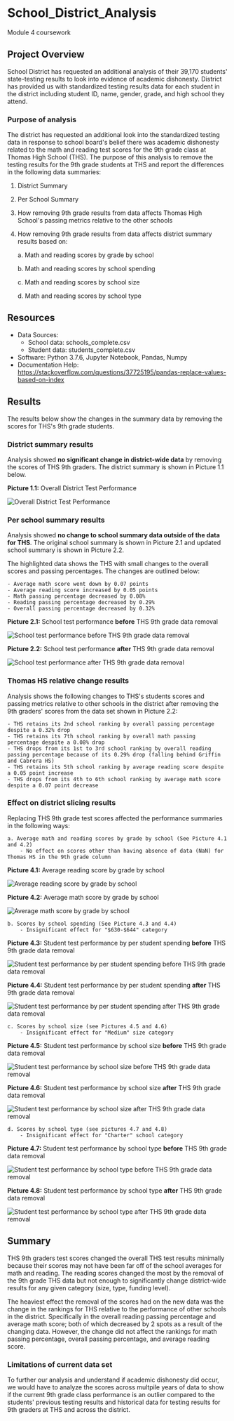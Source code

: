 # School_District_Analysis
Module 4 coursework

## Project Overview
School District has requested an additional analysis of their 39,170 students' state-testing results to look into evidence of academic dishonesty. District has provided us with standardized testing results data for each student in the district including student ID, name, gender, grade, and high school they attend.

### Purpose of analysis
The district has requested an additional look into the standardized testing data in response to school board's belief there was academic dishonesty related to the math and reading test scores for the 9th grade class at Thomas High School (THS). The purpose of this analysis to remove the testing results for the 9th grade students at THS and report the differences in the following data summaries:
1. District Summary
2. Per School Summary
3. How removing 9th grade results from data affects Thomas High School's passing metrics relative to the other schools
4. How removing 9th grade results from data affects district summary results based on:

    a. Math and reading scores by grade by school
    
    b. Math and reading scores by school spending
    
    c. Math and reading scores by school size
    
    d. Math and reading scores by school type

## Resources
- Data Sources:
    - School data: schools_complete.csv
    - Student data: students_complete.csv
- Software: Python 3.7.6, Jupyter Notebook, Pandas, Numpy
- Documentation Help: https://stackoverflow.com/questions/37725195/pandas-replace-values-based-on-index

## Results
The results below show the changes in the summary data by removing the scores for THS's 9th grade students.


### District summary results
Analysis showed **no significant change in district-wide data** by removing the scores of THS 9th graders. The district summary is shown in Picture 1.1 below.

**Picture 1.1:** Overall District Test Performance

![Overall District Test Performance](https://github.com/joshuanallen/School_District_Analysis/blob/9aa3a2212ee98ffd144fc92617635652a77c3e35/Images/THS_9th_Removed/District_Summary_Data_Frame_wo_THS9.png)

### Per school summary results
Analysis showed **no change to school summary data outside of the data for THS**. The original school summary is shown in Picture 2.1 and updated school summary is shown in Picture 2.2.

The highlighted data shows the THS with small changes to the overall scores and passing percentages. The changes are outlined below:

    - Average math score went down by 0.07 points
    - Average reading score increased by 0.05 points
    - Math passing percentage decreased by 0.08%
    - Reading passing percentage decreased by 0.29%
    - Overall passing percentage decreased by 0.32%

**Picture 2.1:** School test performance **before** THS 9th grade data removal

![School test performance before THS 9th grade data removal](https://github.com/joshuanallen/School_District_Analysis/blob/9aa3a2212ee98ffd144fc92617635652a77c3e35/Images/THS_9th_Kept/School_Summary_Data_Frame_og.png)

**Picture 2.2:** School test performance **after** THS 9th grade data removal

![School test performance after THS 9th grade data removal](https://github.com/joshuanallen/School_District_Analysis/blob/9aa3a2212ee98ffd144fc92617635652a77c3e35/Images/THS_9th_Removed/School_Summary_Data_Frame_wo_THS9.png)

### Thomas HS relative change results
Analysis shows the following changes to THS's students scores and passing metrics relative to other schools in the district after removing the 9th graders' scores from the data set shown in Picture 2.2:

    - THS retains its 2nd school ranking by overall passing percentage despite a 0.32% drop
    - THS retains its 7th school ranking by overall math passing percentage despite a 0.08% drop
    - THS drops from its 1st to 3rd school ranking by overall reading passing percentage because of its 0.29% drop (falling behind Griffin and Cabrera HS)
    - THS retains its 5th school ranking by average reading score despite a 0.05 point increase
    - THS drops from its 4th to 6th school ranking by average math score despite a 0.07 point decrease


### Effect on district slicing results
Replacing THS 9th grade test scores affected the performance summaries in the following ways:

    a. Average math and reading scores by grade by school (See Picture 4.1 and 4.2)
        - No effect on scores other than having absence of data (NaN) for Thomas HS in the 9th grade column

**Picture 4.1:** Average reading score by grade by school

![Average reading score by grade by school](https://github.com/joshuanallen/School_District_Analysis/blob/9aa3a2212ee98ffd144fc92617635652a77c3e35/Images/THS_9th_Removed/Avg_reading_scores_by_grade_by_school_wo_THS9.png)

**Picture 4.2:** Average math score by grade by school

![Average math score by grade by school](https://github.com/joshuanallen/School_District_Analysis/blob/9aa3a2212ee98ffd144fc92617635652a77c3e35/Images/THS_9th_Removed/Avg_math_score_by_grade_by_school_wo_THS9.png)

    b. Scores by school spending (See Picture 4.3 and 4.4)
        - Insignificant effect for "$630-$644" category

**Picture 4.3:** Student test performance by per student spending **before** THS 9th grade data removal

![Student test performance by per student spending before THS 9th grade data removal](https://github.com/joshuanallen/School_District_Analysis/blob/9aa3a2212ee98ffd144fc92617635652a77c3e35/Images/THS_9th_Kept/Avg_scores_by_school_spending_per_student_og.png)

**Picture 4.4:** Student test performance by per student spending **after** THS 9th grade data removal

![Student test performance by per student spending after THS 9th grade data removal](https://github.com/joshuanallen/School_District_Analysis/blob/9aa3a2212ee98ffd144fc92617635652a77c3e35/Images/THS_9th_Removed/Avg_scores_by_school_spending_per_student_wo_THS9.png)

    c. Scores by school size (see Pictures 4.5 and 4.6)
        - Insignificant effect for "Medium" size category

**Picture 4.5:** Student test performance by school size **before** THS 9th grade data removal

![Student test performance by school size before THS 9th grade data removal](https://github.com/joshuanallen/School_District_Analysis/blob/9aa3a2212ee98ffd144fc92617635652a77c3e35/Images/THS_9th_Kept/Avg_scores_by_school_size_og.png)

**Picture 4.6:** Student test performance by school size **after** THS 9th grade data removal

![Student test performance by school size after THS 9th grade data removal](https://github.com/joshuanallen/School_District_Analysis/blob/9aa3a2212ee98ffd144fc92617635652a77c3e35/Images/THS_9th_Removed/Avg_scores_by_school_size_wo_THS9.png)

    d. Scores by school type (see pictures 4.7 and 4.8)
        - Insignificant effect for "Charter" school category

**Picture 4.7:** Student test performance by school type **before** THS 9th grade data removal

![Student test performance by school type before THS 9th grade data removal](https://github.com/joshuanallen/School_District_Analysis/blob/9aa3a2212ee98ffd144fc92617635652a77c3e35/Images/THS_9th_Kept/Avg_scores_by_school_type_og.png)

**Picture 4.8:** Student test performance by school type **after** THS 9th grade data removal

![Student test performance by school type after THS 9th grade data removal](https://github.com/joshuanallen/School_District_Analysis/blob/9aa3a2212ee98ffd144fc92617635652a77c3e35/Images/THS_9th_Removed/Avg_scores_by_school_type_wo_THS9.png)

## Summary
THS 9th graders test scores changed the overall THS test results minimally because their scores may not have been far off of the school averages for math and reading. The reading scores changed the most by the removal of the 9th grade THS data but not enough to significantly change district-wide results for any given category (size, type, funding level).

The heaviest effect the removal of the scores had on the new data was the change in the rankings for THS relative to the performance of other schools in the district. Specifically in the overall reading passing percentage and average math score; both of which decreased by 2 spots as a result of the changing data. However, the change did not affect the rankings for math passing percentage, overall passing percentage, and average reading score.

### Limitations of current data set
To further our analysis and understand if academic dishonesty did occur, we would have to analyze the scores across multpile years of data to show if the current 9th grade class performance is an outlier compared to the students' previous testing results and historical data for testing results for 9th graders at THS and across the district.
